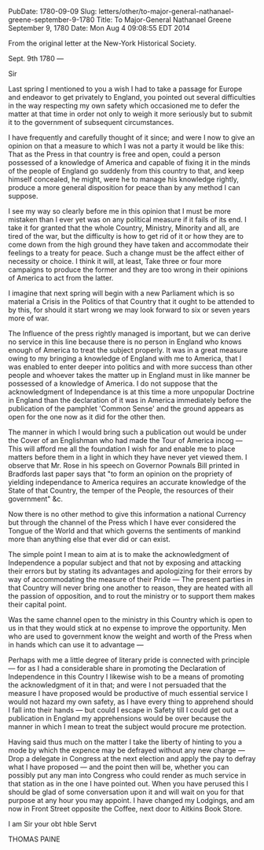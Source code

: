 PubDate: 1780-09-09
Slug: letters/other/to-major-general-nathanael-greene-september-9-1780
Title: To Major-General Nathanael Greene  September 9, 1780
Date: Mon Aug  4 09:08:55 EDT 2014

   From the original letter at the New-York Historical Society.

   Sept. 9th 1780 &mdash;

   Sir

   Last spring I mentioned to you a wish I had to take a passage for Europe
   and endeavor to get privately to England, you pointed out several
   difficulties in the way respecting my own safety which occasioned me to
   defer the matter at that time in order not only to weigh it more
   seriously but to submit it to the government of subsequent circumstances.

   I have frequently and carefully thought of it since; and were I now to
   give an opinion on that a measure to which I was not a party it would be
   like this: That as the Press in that country is free and open, could a
   person possessed of a knowledge of America and capable of fixing it in
   the minds of the people of England go suddenly from this country to that,
   and keep himself concealed, he might, were he to manage his knowledge
   rightly, produce a more general disposition for peace than by any method I
   can suppose.

   I see my way so clearly before me in this opinion that I must be more
   mistaken than I ever yet was on any political measure if it fails of its
   end. I take it for granted that the whole Country, Ministry, Minority and
   all, are tired of the war, but the difficulty is how to get rid of it or
   how they are to come down from the high ground they have taken and
   accommodate their feelings to a treaty for peace. Such a change must be
   the affect either of necessity or choice. I think it will, at least,
   Take three or four more campaigns to produce the former and they are too wrong
   in their opinions of America to act from the latter. 
   
   I imagine that next spring will begin with a new Parliament which is so material a Crisis in
   the Politics of that Country that it ought to be attended to by this, for
   should it start wrong we may look forward to six or seven years more of
   war.

   The Influence of the press rightly managed is important, but we can derive
   no service in this line because there is no person in England who knows
   enough of America to treat the subject properly. It was in a great measure
   owing to my bringing a knowledge of England with me to America, that I was
   enabled to enter deeper into politics and with more success than other
   people and whoever takes the matter up in England must in like manner be
   possessed of a knowledge of America. I do not suppose that the
   acknowledgment of Independance is at this time a more unpopular Doctrine
   in England than the declaration of it was in America immediately before
   the publication of the pamphlet 'Common Sense' and the ground appears as
   open for the one now as it did for the other then.

   The manner in which I would bring such a publication out would be under
   the Cover of an Englishman who had made the Tour of America incog &mdash; 
   This will afford me all the foundation I wish for and enable me to place
   matters before them in a light in which they have never yet viewed them. I
   observe that Mr. Rose in his speech on Governor Pownals Bill printed in
   Bradfords last paper says that "to form an opinion on the propriety of
   yielding independance to America requires an accurate knowledge of the
   State of that Country, the temper of the People, the resources of their
   government" &c. 
   
   Now there is no other method to give this information a
   national Currency but through the channel of the Press which I have ever
   considered the Tongue of the World and that which governs the sentiments
   of mankind more than anything else that ever did or can exist.

   The simple point I mean to aim at is to make the acknowledgment of
   Independence a popular subject and that not by exposing and attacking
   their errors but by stating its advantages and apologizing for their
   errors by way of accommodating the measure of their Pride &mdash; The present
   parties in that Country will never bring one another to reason, they are
   heated with all the passion of opposition, and to rout the ministry or to
   support them makes their capital point. 
   
   Was the same channel open to the
   ministry in this Country which is open to us in that they would stick at
   no expense to improve the opportunity. Men who are used to government know
   the weight and worth of the Press when in hands which can use it to
   advantage &mdash; 

   Perhaps with me a little degree of literary pride is connected with
   principle &mdash; for as I had a considerable share in promoting the Declaration
   of Independence in this Country I likewise wish to be a means of
   promoting the acknowledgment of it in that; and were I not persuaded that
   the measure I have proposed would be productive of much essential service 
   I would not hazard my own safety, as I have every thing to apprehend should
   I fall into their hands &mdash; but could I escape in Safety till I could get
   out a publication in England my apprehensions would be over because the
   manner in which I mean to treat the subject would procure me protection.

   Having said thus much on the matter I take the liberty of hinting to you
   a mode by which the expence may be defrayed without any new charge &mdash; Drop a
   delegate in Congress at the next election and apply the pay to defray
   what I have proposed &mdash; and the point then will be, whether you can possibly
   put any man into Congress who could render as much service in that station
   as in the one I have pointed out. When you have perused this I should be
   glad of some conversation upon it and will wait on you for that purpose
   at any hour you may appoint. I have changed my Lodgings, and am now in
   Front Street opposite the Coffee, next door to Aitkins Book Store.

   I am Sir your obt hble Servt

   THOMAS PAINE


